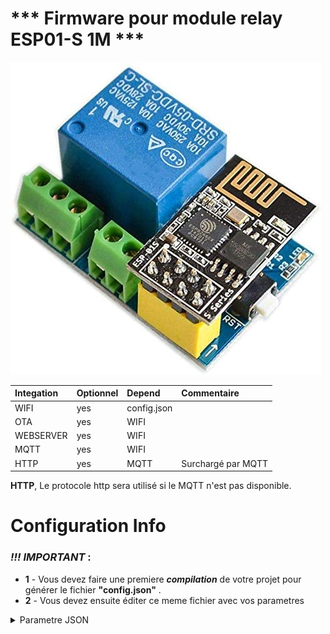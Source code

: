 # *** Firmware pour module relay ESP01-S 1M ***

![](https://github.com/yohan49222/Doorbell/blob/main/images/relai%20esp01_.jpg) 

|   Integation|Optionnel|Depend|Commentaire|
| :------|:-----|:-----|:-----|
|   WIFI       |    yes    |    config.json    |    |
|   OTA        |    yes    |    WIFI      |     |
|   WEBSERVER  |    yes    |    WIFI      | |
|   MQTT       |    yes    |    WIFI      |    |
|   HTTP       |    yes    |    MQTT      | Surchargé par MQTT   |

**HTTP**, Le protocole http sera utilisé si le MQTT n'est pas disponible. 

# Configuration Info 

### *!!! IMPORTANT* :

* **1** - Vous devez faire une premiere ***compilation*** de votre projet pour générer le  fichier **"config.json"** .
* **2** - Vous devez ensuite éditer ce meme fichier avec vos parametres

<details><summary>Parametre JSON</summary>
<p>

```json
{
    "UPLOAD_WITH_OTA"         :"0",   /* Utilisation de l'OTA pour upload */
                                      /* env.Replace(
                                             UPLOAD_PROTOCOL="espota",
                                             UPLOAD_PORT=<OTAIP>,
                                        ) */

    "RELAY_PIN"               :"0",   /* Numéro de Pin du relai ( normalement 0) */
    "BUTTON_PIN"              :"2",   /* Numéro de Pin du button  */
    "NCORNO"                  :"1",   /* Connection relai sur NC ou NO */
    "DEBOUNCE_TIME"           :"100", /* Temps antirebon du bouton en ms */
    "BUTTON_PRESS_COUNT_MAX"  :"5",   /* 5 * 100ms Temps d'appuis minimum avant declanchement de l'evenement */
    "NOMMODULE"               :"sonnette",/* Nom du module Visible de domoticz et l'ota */
    "IDXDEVICE"               :"13",   /* IDX du DEVICE dans Domoticz */
    "USE_MQTT"                :"0",    /* Activation du "MQTT" 0 = désactivé , 1 = Activé */
    "USE_WEBSERVER"           :"0",    /* Activation du "WEBSERVER" 0 = désactivé , 1 = Activé */
    "USE_HTTP"                :"0",    /* Activation du "HTTP" 0 = désactivé , 1 = Activé */
    "USE_IPFIXE"              :"0",    /* Activation du "IPFIXE" 0 = désactivé , 1 = Activé */
    "USE_OTA"                 :"0",    /* Activation du "OTA" 0 = désactivé , 1 = Activé */
    "USE_WIFI"                :"0",    /* Activation du "WIFI" 0 = désactivé , 1 = Activé */
    "IP":
    {
        "IPFIXE"              :"192.168.1.51",   /* Adresse ip du module */
        "GATEWAY"             :"192.168.1.1",    /* Adresse ip de la box internet */
        "SUBNET"              :"255.255.255.0",  /* Adresse ip du mask sous reseau  */
        "DNS"                 :"192.168.1.1"     /* Adresse ip du dns  */
    },
    "OTA":
    {
        "OTAIP"               :"192.168.1.51",   /* Adresse ip OTA */
        "OTANAME"             :"sonnette",       /* Nom du module sur l'OTA ( peut etre different de le NOMMODULE ) */
        "OTAPASSWORD"         :""                /* Mot de passe OTA ( peut etre vide ) */
    },
    "WIFI":
    {
        "MYSSID"              :"",   /* Nom du reseau wifi */
        "MYSSID_PASSWORD"     :""    /* Mot de passe du reseau wifi */
    },
    "WEBSERVER":
    {
        "WEBSERVER_PORT"      :"80"  /* Numero de port du serveur web */
    },
    "HTTP":
    {
        "DOMOTIC_SERVER"      :"192.168.1.2", /* Adresse ip de la box domoticz */
        "DOMOTIC_PORT"        :"8080"         /* Port de la box Domoticz */
    },
    "MQTT":
    {
        "TOPICIN"             :"domoticz/out", /* Topic sortant */
        "TOPICOUT"            :"domoticz/in",  /* Topic entrant */
        "MQTT_SERVER"         :"192.168.1.2",  /* Adresse ip du broker MQTT */
        "MQTT_PORT"           :"1883",         /* Port du broker MQTT */
        "MQTT_LOGIN"          :"",             /* Login MQTT ( optionel suivant confiruration du broker ) */
        "MQTT_PASSWORD"       :""              /* Mot de passe MQTT ( optionel suivant confiruration du broker )
    }
}
```
</p>
</details>